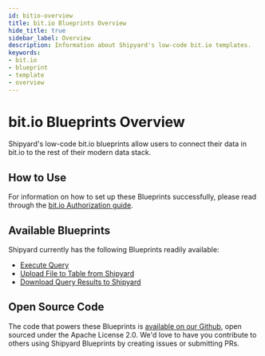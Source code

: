 ```yaml
---
id: bitio-overview
title: bit.io Blueprints Overview
hide_title: true
sidebar_label: Overview
description: Information about Shipyard's low-code bit.io templates.
keywords:
- bit.io
- blueprint
- template
- overview
---
```


# bit.io Blueprints Overview

Shipyard's low-code bit.io blueprints allow users to connect their data in bit.io to the rest of their modern data stack.


## How to Use
For information on how to set up these Blueprints successfully, please read through the [bit.io Authorization guide](bitio-authorization.md).


## Available Blueprints
Shipyard currently has the following Blueprints readily available: 
- [Execute Query](bitio-execute-query.md)
- [Upload File to Table from Shipyard](bitio-upload-csv-to-table.md)
- [Download Query Results to Shipyard](bitio-store-query-results-as-csv.md)

## Open Source Code
The code that powers these Blueprints is [available on our Github](https://www.shipyardapp.com/docs/blueprint-library/bitio/bitio-overview), open sourced under the Apache License 2.0. We'd love to have you contribute to others using Shipyard Blueprints by creating issues or submitting PRs.
